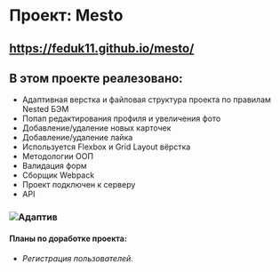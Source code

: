 # **Проект: Mesto**
https://feduk11.github.io/mesto/
------
## В этом проекте реалезовано:
* Адаптивная верстка и файловая структура проекта по правилам Nested БЭМ 
* Попап редактирования профиля и увеличения фото
* Добавление/удаление новых карточек
* Добавление/удаление лайка
* Используется Flexbox и Grid Layout вёрстка
* Методологии ООП
* Валидация форм
* Сборщик Webpack
* Проект подключен к серверу
* API
### ![Адаптив](https://https://github.com/Feduk11/mesto/tree/main/src/images/gif-mesto.gif)
#### Планы по доработке проекта:
* *Регистрация пользователей*.
